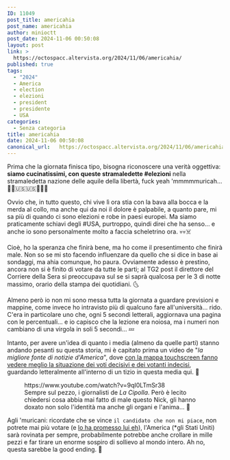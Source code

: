 ```yaml
---
ID: 11049
post_title: americahia
post_name: americahia
author: minioctt
post_date: 2024-11-06 00:50:08
layout: post
link: >
  https://octospacc.altervista.org/2024/11/06/americahia/
published: true
tags:
  - "2024"
  - America
  - election
  - elezioni
  - president
  - presidente
  - USA
categories:
  - Senza categoria
title: americahia
date: 2024-11-06 00:50:08
canonical_url:   https://octospacc.altervista.org/2024/11/06/americahia/
---
```

<!-- wp:paragraph -->
<p>Prima che la giornata finisca tipo, bisogna riconoscere una verità oggettiva: <strong>siamo cucinatissimi, con queste stramaledette #elezioni</strong> nella stramaledetta nazione delle aquile della libertà, fuck yeah 'mmmmmuricah... 🔫️🦅️🇺🇸️🇺🇸️🦅️🔫️🦅️</p>
<!-- /wp:paragraph -->

<!-- wp:paragraph -->
<p>Ovvio che, in tutto questo, chi vive lì ora stia con la bava alla bocca e la merda al collo, ma anche qui da noi il dolore è palpabile, a quanto pare, mi sa più di quando ci sono elezioni e robe in paesi europei. Ma siamo praticamente schiavi degli #USA, purtroppo, quindi direi che ha senso... e anche io sono personalmente molto a faccia scheletrino ora. 💀️💀️☠️</p>
<!-- /wp:paragraph -->

<!-- wp:paragraph -->
<p>Cioè, ho la speranza che finirà bene, ma ho come il presentimento che finirà male. Non so se mi sto facendo influenzare da quello che si dice in base ai sondaggi, ma ahia comunque, ho paura. Ovviamente adesso è prestino, ancora non si è finito di votare da tutte le parti; al TG2 post il direttore del Corriere della Sera si preoccupava sul se si saprà qualcosa per le 3 di notte massimo, orario della stampa dei quotidiani. 🌜️</p>
<!-- /wp:paragraph -->

<!-- wp:paragraph -->
<p>Almeno però io non mi sono messa tutta la giornata a guardare previsioni e mappine, come invece ho intravisto più di qualcuno fare all'università... rido. C'era in particolare uno che, ogni 5 secondi letterali, aggiornava una pagina con le percentuali... e io capisco che la lezione era noiosa, ma i numeri non cambiano di una virgola in soli 5 secondi... 💤️</p>
<!-- /wp:paragraph -->

<!-- wp:paragraph -->
<p>Intanto, per avere un'idea di quanto i media (almeno da quelle parti) stanno andando pesanti su questa storia, mi è capitato prima un video de "<em>la migliore fonte di notizie d'America</em>", dove <a href="https://www.youtube.com/watch?v=9qI0LTmSr38">con la mappa touchscreen fanno vedere meglio la situazione dei voti decisivi e dei votanti indecisi</a>, guardando letteralmente all'interno di un tizio in questa media qui. 🤯️</p>
<!-- /wp:paragraph -->

<!-- wp:paragraph -->
<p></p>
<!-- /wp:paragraph -->

<!-- wp:embed {"url":"https://www.youtube.com/watch?v=9qI0LTmSr38","type":"video","providerNameSlug":"youtube","responsive":true,"className":"wp-embed-aspect-16-9 wp-has-aspect-ratio"} -->
<figure class="wp-block-embed is-type-video is-provider-youtube wp-block-embed-youtube wp-embed-aspect-16-9 wp-has-aspect-ratio"><div class="wp-block-embed__wrapper">
https://www.youtube.com/watch?v=9qI0LTmSr38
</div><figcaption class="wp-element-caption">Sempre sul pezzo, i giornalisti de <em>La Cipolla</em>. Però è lecito chiedersi cosa abbia mai fatto di male questo Nick, gli hanno doxato non solo l'identità ma anche gli organi e l'anima... 📡️</figcaption></figure>
<!-- /wp:embed -->

<!-- wp:paragraph -->
<p></p>
<!-- /wp:paragraph -->

<!-- wp:paragraph -->
<p>Agli 'muricani: ricordate che se vince <code>il candidato che non mi piace</code>, non potrete mai più votare (e <a href="https://www.theatlantic.com/politics/archive/2024/07/trump-vote-believers-summit/679273/">lo ha promesso lui eh</a>), l'America (*gli Stati Uniti) sarà rovinata per sempre, probabilmente potrebbe anche crollare in mille pezzi e far tirare un enorme sospiro di sollievo al mondo intero. Ah no, questa sarebbe la good ending. 🤭️</p>
<!-- /wp:paragraph -->